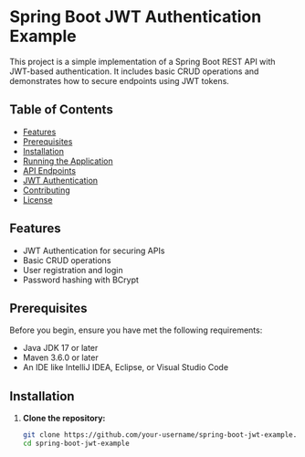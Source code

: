 # Spring Boot JWT Authentication Example

This project is a simple implementation of a Spring Boot REST API with JWT-based authentication. It includes basic CRUD operations and demonstrates how to secure endpoints using JWT tokens.

## Table of Contents

- [Features](#features)
- [Prerequisites](#prerequisites)
- [Installation](#installation)
- [Running the Application](#running-the-application)
- [API Endpoints](#api-endpoints)
- [JWT Authentication](#jwt-authentication)
- [Contributing](#contributing)
- [License](#license)

## Features

- JWT Authentication for securing APIs
- Basic CRUD operations
- User registration and login
- Password hashing with BCrypt

## Prerequisites

Before you begin, ensure you have met the following requirements:

- Java JDK 17 or later
- Maven 3.6.0 or later
- An IDE like IntelliJ IDEA, Eclipse, or Visual Studio Code

## Installation

1. **Clone the repository:**

   ```bash
   git clone https://github.com/your-username/spring-boot-jwt-example.git
   cd spring-boot-jwt-example
